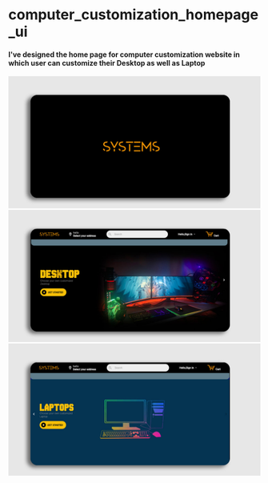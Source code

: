# computer_customization_homepage_ui
#### I've designed the home page for computer customization website in which user can customize their Desktop as well as Laptop

![](images/11.jpg)
![](images/22.jpg)
![](images/33.jpg)
